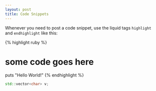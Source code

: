 ```yaml
---
layout: post
title: Code Snippets
---
```


Whenever you need to post a code snippet, use the liquid tags `highlight` and `endhighlight` like this:

{% highlight ruby %}
# some code goes here
puts "Hello World!"
{% endhighlight %}

```c++
std::vector<char> v;
```
